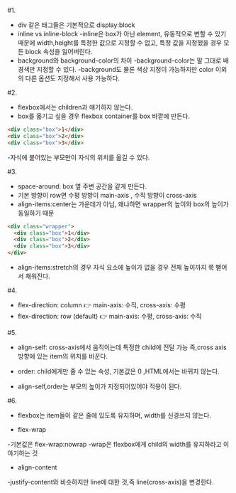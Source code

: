 #1.

- div 같은 태그들은 기본적으로 display:block
- inline vs inline-block
  -inline은 box가 아닌 element, 유동적으로 변할 수 있기 때문에 width,height를 특정한 값으로 지정할 수 없고, 특정 값을 지정했을 경우 모든 block 속성을 잃어버린다.
- background와 background-color의 차이
  -background-color는 말 그대로 배경색만 지정할 수 있다.
  -background도 물론 색상 지정이 가능하지만 color 이외의 다른 옵션도 지정해서 사용 가능하다.

#2.

- flexbox에서는 children과 얘기하지 않는다.
- box를 옮기고 싶을 경우 flexbox container를 box 바깥에 만든다.

```html
<div class="box">1</div>
<div class="box">2</div>
<div class="box">3</div>
```

-자식에 붙어있는 부모만이 자식의 위치를 옮길 수 있다.

#3.

- space-around: box 옆 주변 공간을 같게 만든다.
- 기본 방향이 row면 수평 방향이 main-axis , 수직 방향이 cross-axis
- align-items:center는 가운데가 아님, 왜냐하면 wrapper의 높이와 box의 높이가 동일하기 때문

```html
<div class="wrapper">
  <div class="box">1</div>
  <div class="box">2</div>
  <div class="box">3</div>
</div>
```

- align-items:stretch의 경우 자식 요소에 높이가 없을 경우 전체 높이까지 쭉 뻗어서 채워진다.

#4.

- flex-direction: column 👉 main-axis: 수직, cross-axis: 수평
- flex-direction: row (default) 👉 main-axis: 수평, cross-axis: 수직

#5.

- align-self: cross-axis에서 움직이는데 특정한 child에 전달 가능 즉,cross axis 방향에 있는 item의 위치를 바꾼다.

- order: child에게만 줄 수 있는 속성, 기본값은 0 ,HTML에서는 바뀌지 않는다.

- align-self,order는 부모의 높이가 지정되어있어야 적용이 된다.

#6.

- flexbox는 item들이 같은 줄에 있도록 유지하며, width를 신경쓰지 않는다.

- flex-wrap

-기본값은 flex-wrap:nowrap
-wrap은 flexbox에게 child의 width를 유지하라고 이야기하는 것

- align-content

-justify-content와 비슷하지만 line에 대한 것,즉 line(cross-axis)을 변경한다.
